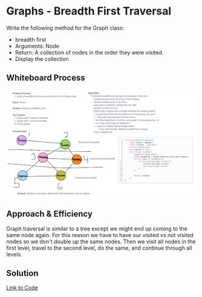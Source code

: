 # Graphs - Breadth First Traversal

Write the following method for the Graph class:

- breadth first
- Arguments: Node
- Return: A collection of nodes in the order they were visited.
- Display the collection

## Whiteboard Process

![Whiteboard](./whiteboard.png)

## Approach & Efficiency
<!-- What approach did you take? Why? What is the Big O space/time for this approach? -->

Graph traversal is similar to a tree except we might end up coming to the same node again. For this reason we have to have our visited vs not visited nodes so we don't double up the same nodes. Then we visit all nodes in the first level, travel to the second level, do the same, and continue through all levels.

## Solution
<!-- Show how to run your code, and examples of it in action -->

[Link to Code](./index.js)
